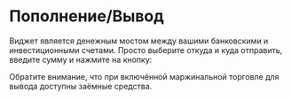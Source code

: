# Пополнение/Вывод
Виджет является денежным мостом между вашими банковскими и инвестиционными счетами. Просто выберите откуда и куда отправить, введите сумму и нажмите на кнопку: 

Обратите внимание, что при включённой маржинальной торговле для вывода доступны заёмные средства. 
